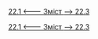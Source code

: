 [22.1 <--- ](22_1.md) [   Зміст   ](README.md) [--> 22.3](22_3.md)



[22.1 <--- ](22_1.md) [   Зміст   ](README.md) [--> 22.3](22_3.md)